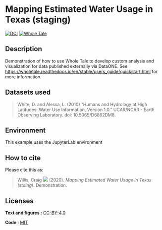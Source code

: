 # Mapping Estimated Water Usage in Texas (staging)

[![DOI](https://sandbox.zenodo.org/badge/DOI/10.5072/zenodo.490450.svg)](https://doi.org/10.5072/zenodo.490450)
[![Whole Tale](https://raw.githubusercontent.com/whole-tale/wt-design-docs/master/badges/wholetale-badge.svg?sanitize=true)](https://girder.stage.wholetale.org/api/v1/integration/zenodo?doi=10.5072%2Fzenodo.490450&resource_server=sandbox.zenodo.org)

## Description
Demonstration of how to use Whole Tale to develop custom analysis and visualization for data published externally via DataONE.  See https://wholetale.readthedocs.io/en/stable/users_guide/quickstart.html for more information.

## Datasets used
> White, D. and Alessa, L. (2010) “Humans and Hydrology at High Latitudes: Water Use Information, Version 1.0.” UCAR/NCAR - Earth Observing Laboratory. doi: 10.5065/D6862DM8.

## Environment

This example uses the JupyterLab environment

## How to cite
Please cite this as:

> Willis, Craig
> [![](https://orcid.org/sites/default/files/images/orcid_16x16.png)](https://orcid.org/0000-0002-6148-7196)
> (2020). *Mapping Estimated Water Usage in Texas (staing)*. Demonstration. 

## Licenses

**Text and figures :**
[CC-BY-4.0](http://creativecommons.org/licenses/by/4.0/)

**Code :** [MIT](LICENSE.md)
